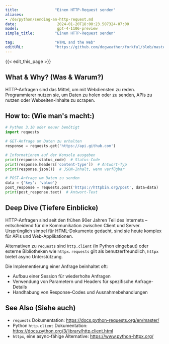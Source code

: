 ```yaml
---
title:                "Einen HTTP-Request senden"
aliases:
- /de/python/sending-an-http-request.md
date:                  2024-01-20T18:00:23.507324-07:00
model:                 gpt-4-1106-preview
simple_title:         "Einen HTTP-Request senden"

tag:                  "HTML and the Web"
editURL:              "https://github.com/dogweather/forkful/blob/master/content/de/python/sending-an-http-request.md"
---
```


{{< edit_this_page >}}

## What & Why? (Was & Warum?)
HTTP-Anfragen sind das Mittel, um mit Webdiensten zu reden. Programmierer nutzen sie, um Daten zu holen oder zu senden, APIs zu nutzen oder Webseiten-Inhalte zu scrapen.

## How to: (Wie man's macht:)
```Python
# Python 3.10 oder neuer benötigt
import requests

# GET-Anfrage um Daten zu erhalten
response = requests.get('https://api.github.com')

# Informationen auf der Konsole ausgeben
print(response.status_code)  # Status-Code
print(response.headers['content-type'])  # Antwort-Typ
print(response.json())  # JSON-Inhalt, wenn verfügbar

# POST-Anfrage um Daten zu senden
data = {'key': 'value'}
post_response = requests.post('https://httpbin.org/post', data=data)
print(post_response.text)  # Antwort-Text
```

## Deep Dive (Tiefere Einblicke)
HTTP-Anfragen sind seit den frühen 90er Jahren Teil des Internets – entscheidend für die Kommunikation zwischen Client und Server. Ursprünglich simpel für HTML-Dokumente gedacht, sind sie heute komplex für APIs und Web-Applikationen.

Alternativen zu `requests` sind `http.client` (in Python eingebaut) oder externe Bibliotheken wie `httpx`. `requests` gilt als benutzerfreundlich, `httpx` bietet async Unterstützung.

Die Implementierung einer Anfrage beinhaltet oft:
- Aufbau einer Session für wiederholte Anfragen
- Verwendung von Parametern und Headers für spezifische Anfrage-Details
- Handhabung von Response-Codes und Ausnahmebehandlungen

## See Also (Siehe auch)
- `requests` Dokumentation: https://docs.python-requests.org/en/master/
- Python `http.client` Dokumentation: https://docs.python.org/3/library/http.client.html
- `httpx`, eine async-fähige Alternative: https://www.python-httpx.org/
